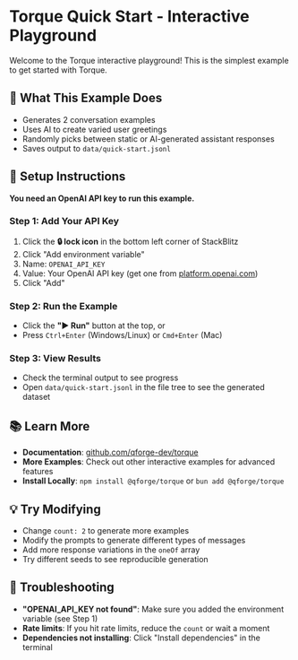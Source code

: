 # Torque Quick Start - Interactive Playground

Welcome to the Torque interactive playground! This is the simplest example to get started with Torque.

## 🎯 What This Example Does

- Generates 2 conversation examples
- Uses AI to create varied user greetings
- Randomly picks between static or AI-generated assistant responses
- Saves output to `data/quick-start.jsonl`

## 🔑 Setup Instructions

**You need an OpenAI API key to run this example.**

### Step 1: Add Your API Key

1. Click the **🔒 lock icon** in the bottom left corner of StackBlitz
2. Click "Add environment variable"
3. Name: `OPENAI_API_KEY`
4. Value: Your OpenAI API key (get one from [platform.openai.com](https://platform.openai.com))
5. Click "Add"

### Step 2: Run the Example

- Click the **"▶️ Run"** button at the top, or
- Press `Ctrl+Enter` (Windows/Linux) or `Cmd+Enter` (Mac)

### Step 3: View Results

- Check the terminal output to see progress
- Open `data/quick-start.jsonl` in the file tree to see the generated dataset

## 📚 Learn More

- **Documentation**: [github.com/qforge-dev/torque](https://github.com/qforge-dev/torque)
- **More Examples**: Check out other interactive examples for advanced features
- **Install Locally**: `npm install @qforge/torque` or `bun add @qforge/torque`

## 💡 Try Modifying

- Change `count: 2` to generate more examples
- Modify the prompts to generate different types of messages
- Add more response variations in the `oneOf` array
- Try different seeds to see reproducible generation

## 🐛 Troubleshooting

- **"OPENAI_API_KEY not found"**: Make sure you added the environment variable (see Step 1)
- **Rate limits**: If you hit rate limits, reduce the `count` or wait a moment
- **Dependencies not installing**: Click "Install dependencies" in the terminal

